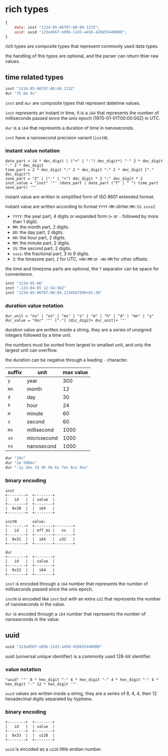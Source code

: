 # rich types
```javascript
{
	date: inst "1234-05-06T07:08:09.123Z";
	uuid: uuid "123e4567-e89b-12d3-a456-426655440000";
}
```
rich types are composite types that represent commonly used data types.

the handling of this types are optional, and the parser can return thier raw values.

## time related types
```rust
inst "1234-05-06T07:08:09.123Z"
dur "7h 8m 9s"
```
`inst` and `dur` are composite types that represent datetime values.

`inst` represents an instant in time, it is a `i64` that represents the number of milliseconds passed since the unix epoch (1970-01-01T00:00:00Z) in UTC.

`dur` is a `i64` that represents a duration of time in nanoseconds.

`inst` have a nanosecond precision variant (`instN`).

### instant value notation
```
date_part = (4 * dec_digit | ("+" | "-") dec_digit*) "-" 2 * dec_digit "-" 2 * dec_digit
time_part = 2 * dec_digit ":" 2 * dec_digit ":" 2 * dec_digit ["." dec_digit*]
zone_part = "Z" | ("-" | "+") dec_digit * 2 ":" dec_digit * 2
inst_value = "inst" '"' (date_part | date_part ("T" | " ") time_part zone_part) '"'
```
instant value are written in simplified form of ISO 8601 extended format.

instant value are written according to format `YYYY-MM-DDTHH:MM:SS.ssssZ`:
- `YYYY`: the year part, 4 digits or expanded form (`+` or `-` followed by more than 1 digit).
- `MM`: the month part, 2 digits.
- `DD`: the day part, 2 digits.
- `HH`: the hour part, 2 digits.
- `MM`: the minute part, 2 digits.
- `SS`: the second part, 2 digits.
- `ssss`: the fractional part, 3 to 9 digits.
- `Z`: the timezone part, `Z` for UTC, `+HH:MM` or `-HH:MM` for other offsets.

the time and timezone parts are optional, the `T` separator can be space for convenience.

```javascript
inst "1234-05-06"
inst "-123-04-05 12:34:56Z"
inst "1234-05-06T07:08:09.1234567890+01:30"
```

### duration value notation
```
dur_unit = "ns" | "us" | "ms" | "s" | "m" | "h" | "d" | "mn" | "y"
dur_value = "dur" '"' ["-"] (dic_digit+ dur_unit)+ '"'
```
duration value are written inside a string, they are a series of unsigned integers followed by a time unit.

the numbers must be sorted from largest to smallest unit, and only the largest unit can overflow.

the duration can be negative through a leading `-` character.

suffix | unit        | max value
------ | ----------- | ---------
`y`    | year        | 300
`mn`   | month       | 12
`d`    | day         | 30
`h`    | hour        | 24
`m`    | minute      | 60
`s`    | second      | 60
`ms`   | millisecond | 1000
`us`   | microsecond | 1000
`ns`   | nanosecond  | 1000

```javascript
dur "10s"
dur "1m 500ms"
dur "-1y 2mn 3d 4h 5m 6s 7ms 8us 9ns"
```

### binary encoding
```
inst
+--------+  +--------+
|   id   |  | value  |
+--------+  +--------+
|  0x30  |  |  i64   |
+--------+  +--------+

instN       value:
+--------+  +--------+--------+
|   id   |  | off_ms |   ns   |
+--------+  +--------+--------+
|  0x31  |  |  i64   |  u32   |
+--------+  +--------+--------+

dur
+--------+  +--------+
|   id   |  | value  |
+--------+  +--------+
|  0x32  |  |  i64   |
+--------+  +--------+
```
`inst` is encoded through a `i64` number that represents the number of milliseconds passed since the unix epoch.

`instN` is encoded like `inst` but with an extra `u32` that represents the number of nanoseconds in the value.

`dur` is encoded through a `i64` number that represents the number of nanoseconds in the value.

## uuid
```rust
uuid "123e4567-e89b-12d3-a456-426655440000"
```
uuid (universal unique identifier) is a commonly used 128-bit identifier.

### value notation
```
"uuid" '"' 8 * hex_digit "-" 4 * hex_digit "-" 4 * hex_digit "-" 4 * hex_digit "-" 12 * hex_digit '"'
```
`uuid` values are written inside a string, they are a series of 8, 4, 4, then 12 hexadecimal digits separated by hyphens.

### binary encoding
```
+--------+  +--------+
|   id   |  | value  |
+--------+  +--------+
|  0x33  |  |  u128  |
+--------+  +--------+
```
`uuid` is encoded as a `u128` little endian number.
